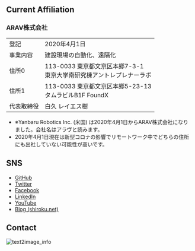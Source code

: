 ## Current Affiliation

### ARAV株式会社

| | |
|:---|:---|
|登記|2020年4月1日|
|事業内容|建設現場の自動化、遠隔化|
|住所0|113-0033 東京都文京区本郷7-3-1<br>東京大学南研究棟アントレプレナーラボ|
|住所1|113-0033 東京都文京区本郷5-23-13<br>タムラビルB1F FoundX|
|代表取締役|白久 レイエス樹|

- ※Yanbaru Robotics Inc. (米国) は2020年4月1日からARAV株式会社になりました。会社名はアラヴと読みます。
- 2020年4月1日現在は新型コロナの影響でリモートワーク中でどちらの住所にも出社していない可能性が高いです。 

## SNS

- [GitHub](https://github.com/shirokunet)
- [Twitter](https://twitter.com/shirokunet)
- [Facebook](https://www.facebook.com/reyestatsuru.shiroku)
- [LinkedIn](https://www.linkedin.com/in/shiroku/)
- [YouTube](https://www.youtube.com/channel/UCc1rEGQQlM4CgUvPYyYbIyw)
- [Blog (shiroku.net)](https://shiroku.net/)

## Contact

![text2image_info](https://user-images.githubusercontent.com/36523448/78219293-2fc05000-74fa-11ea-916c-9e7fe8a174d7.png)
